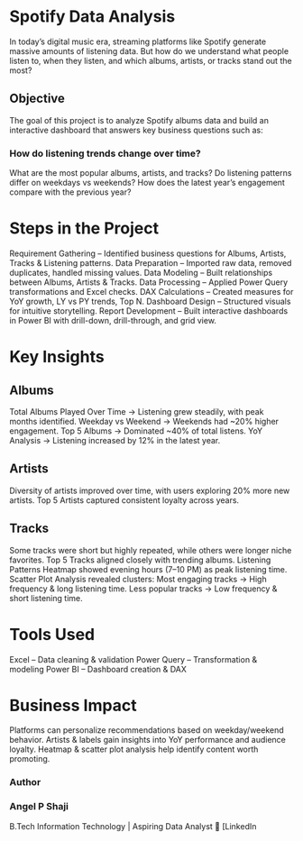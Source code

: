 # Spotify Data Analysis
In today’s digital music era, streaming platforms like Spotify generate massive amounts of listening data.
But how do we understand what people listen to, when they listen, and which albums, artists, or tracks stand out the most?

## Objective

The goal of this project is to analyze Spotify albums data and build an interactive dashboard that answers key business questions such as:

### How do listening trends change over time?
What are the most popular albums, artists, and tracks?
Do listening patterns differ on weekdays vs weekends?
How does the latest year’s engagement compare with the previous year?

# Steps in the Project
Requirement Gathering – Identified business questions for Albums, Artists, Tracks & Listening patterns.
Data Preparation – Imported raw data, removed duplicates, handled missing values.
Data Modeling – Built relationships between Albums, Artists & Tracks.
Data Processing – Applied Power Query transformations and Excel checks.
DAX Calculations – Created measures for YoY growth, LY vs PY trends, Top N.
Dashboard Design – Structured visuals for intuitive storytelling.
Report Development – Built interactive dashboards in Power BI with drill-down, drill-through, and grid view.
# Key Insights
## Albums
Total Albums Played Over Time → Listening grew steadily, with peak months identified.
Weekday vs Weekend → Weekends had ~20% higher engagement.
Top 5 Albums → Dominated ~40% of total listens.
YoY Analysis → Listening increased by 12% in the latest year.
## Artists
Diversity of artists improved over time, with users exploring 20% more new artists.
Top 5 Artists captured consistent loyalty across years.
## Tracks
Some tracks were short but highly repeated, while others were longer niche favorites.
Top 5 Tracks aligned closely with trending albums.
Listening Patterns
Heatmap showed evening hours (7–10 PM) as peak listening time.
Scatter Plot Analysis revealed clusters:
 Most engaging tracks → High frequency & long listening time.
 Less popular tracks → Low frequency & short listening time.
# Tools Used
Excel – Data cleaning & validation
Power Query – Transformation & modeling
Power BI – Dashboard creation & DAX
# Business Impact
Platforms can personalize recommendations based on weekday/weekend behavior.
Artists & labels gain insights into YoY performance and audience loyalty.
Heatmap & scatter plot analysis help identify content worth promoting.

### Author
### Angel P Shaji
B.Tech Information Technology | Aspiring Data Analyst
🔗 [LinkedIn
